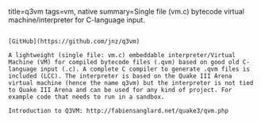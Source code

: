 title=q3vm
tags=vm, native
summary=Single file (vm.c) bytecode virtual machine/interpreter for C-language input.
~~~~~~

[GitHub](https://github.com/jnz/q3vm)

A lightweight (single file: vm.c) embeddable interpreter/Virtual Machine (VM) for compiled bytecode files (.qvm) based on good old C-language input (.c). A complete C compiler to generate .qvm files is included (LCC). The interpreter is based on the Quake III Arena virtual machine (hence the name q3vm) but the interpreter is not tied to Quake III Arena and can be used for any kind of project. For example code that needs to run in a sandbox.

Introduction to Q3VM: http://fabiensanglard.net/quake3/qvm.php

